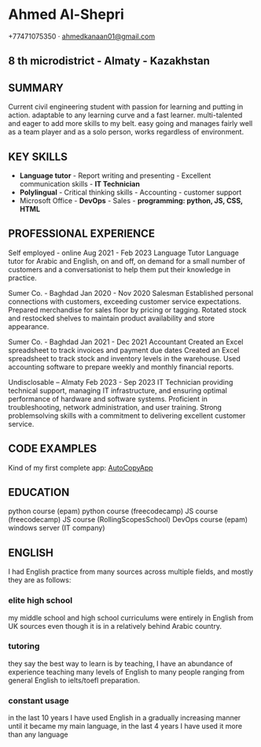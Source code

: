 # Ahmed Al-Shepri

+77471075350 · ahmedkanaan01@gmail.com

## 8 th microdistrict - Almaty - Kazakhstan

## SUMMARY

Current civil engineering student with passion for learning and putting in action. adaptable
to any learning curve and a fast learner. multi-talented and eager to add more skills to my
belt. easy going and manages fairly well as a team player and as a solo person, works regardless of environment.

## KEY SKILLS

- **Language tutor**     - Report writing and presenting     - Excellent communication skills     - **IT Technician**
- **Polylingual**        - Critical thinking skills          - Accounting                         - customer support
- Microsoft Office       - **DevOps**                        - Sales                              - **programming: python, JS, CSS, HTML**

## PROFESSIONAL EXPERIENCE

Self employed - online Aug 2021 - Feb 2023 Language Tutor
Language tutor for Arabic and English, on and off, on demand for a small number of customers and a
conversationist to help them put their knowledge in practice.

Sumer Co. - Baghdad Jan 2020 - Nov 2020 Salesman
Established personal connections with customers, exceeding customer service expectations.
Prepared merchandise for sales floor by pricing or tagging.
Rotated stock and restocked shelves to maintain product availability and store appearance.

Sumer Co. - Baghdad Jan 2021 - Dec 2021 Accountant
Created an Excel spreadsheet to track invoices and payment due dates
Created an Excel spreadsheet to track stock and inventory levels in the warehouse. Used
accounting software to prepare weekly and monthly financial reports.

Undisclosable – Almaty Feb 2023 - Sep 2023
IT Technician providing technical support, managing IT infrastructure, and ensuring optimal performance of
hardware and software systems. Proficient in troubleshooting, network administration, and user training. Strong
problemsolving skills with a commitment to delivering excellent customer service.

## CODE EXAMPLES

Kind of my first complete app: [AutoCopyApp](https://github.com/JayMiller001/sandbox1/blob/2023/autocopy)

## EDUCATION

python course (epam)
python course (freecodecamp)
JS course (freecodecamp)
JS course (RollingScopesSchool)
DevOps course (epam)
windows server (IT company)

## ENGLISH

I had English practice from many sources across multiple fields, and mostly they are as follows:

### elite high school

my middle school and high school curriculums were entirely in English from UK sources even though it is in a relatively behind Arabic country.

### tutoring

they say the best way to learn is by teaching, I have an abundance of experience teaching many levels of English to many people ranging from general English to ielts/toefl preparation.

### constant usage

in the last 10 years I have used English in a gradually increasing manner until it became my main language, in the last 4 years I have used it more than any language
